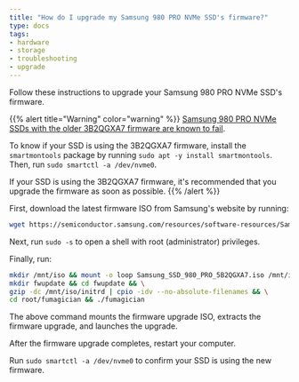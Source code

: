 ```yaml
---
title: "How do I upgrade my Samsung 980 PRO NVMe SSD's firmware?"
type: docs
tags:
- hardware
- storage
- troubleshooting
- upgrade
---
```


Follow these instructions to upgrade your Samsung 980 PRO NVMe SSD's firmware.

{{% alert title="Warning" color="warning" %}}
[Samsung 980 PRO NVMe SSDs with the older 3B2QGXA7 firmware are known to fail](https://www.pugetsystems.com/support/guides/critical-samsung-ssd-firmware-update/).

To know if your SSD is using the 3B2QGXA7 firmware, install the
`smartmontools` package by running `sudo apt -y install smartmontools`. Then,
run `sudo smartctl -a /dev/nvme0`.

If your SSD is using the 3B2QGXA7 firmware, it's recommended that you upgrade
the firmware as soon as possible.
{{% /alert %}}

First, download the latest firmware ISO from Samsung's website by
running:

```bash
wget https://semiconductor.samsung.com/resources/software-resources/Samsung_SSD_980_PRO_5B2QGXA7.iso
```

Next, run `sudo -s` to open a shell with root (administrator) privileges.

Finally, run:

```bash
mkdir /mnt/iso && mount -o loop Samsung_SSD_980_PRO_5B2QGXA7.iso /mnt/iso && \
mkdir fwupdate && cd fwupdate && \
gzip -dc /mnt/iso/initrd | cpio -idv --no-absolute-filenames && \
cd root/fumagician && ./fumagician
```

The above command mounts the firmware upgrade ISO, extracts the firmware
upgrade, and launches the upgrade.

After the firmware upgrade completes, restart your computer.

Run `sudo smartctl -a /dev/nvme0` to confirm your SSD is using the new
firmware.
